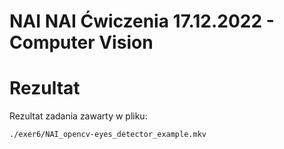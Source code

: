 # NAI NAI Ćwiczenia 17.12.2022 - Computer Vision

# Rezultat

Rezultat zadania zawarty w pliku:

```
./exer6/NAI_opencv-eyes_detector_example.mkv
```